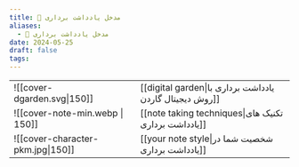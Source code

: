 ```yaml
---
title: 📝 مدخل یادداشت برداری
aliases:
  - 📝 مدخل یادداشت برداری
date: 2024-05-25
draft: false
tags:
---
```


|                                   |                                                         |
| --------------------------------- | ------------------------------------------------------- |
| ![[cover-dgarden.svg\|150]]       | [[digital garden\|یادداشت برداری با روش دیجیتال گاردن]] |
| ![[cover-note-min.webp \| 150]]   | [[note taking techniques\|تکنیک های یادداشت برداری]]     |
| ![[cover-character-pkm.jpg\|150]] | [[your note style\|شخصیت شما در یادداشت برداری]]        |
 